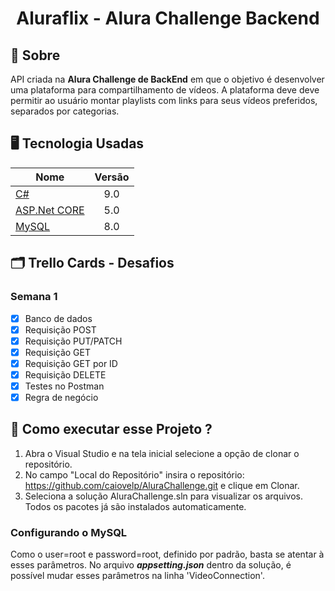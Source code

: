 <h1 align="center">
    Aluraflix - Alura Challenge Backend
</h1>

## :page_with_curl: Sobre
API criada na **Alura Challenge de BackEnd** em que o objetivo é desenvolver uma plataforma para compartilhamento de vídeos. A plataforma deve deve permitir ao usuário montar playlists com links para seus vídeos preferidos, separados por categorias.

## :desktop_computer: Tecnologia Usadas
| Nome                                          |Versão         |
| -------------                                 |:-------------:|
| [C#](https://dotnet.microsoft.com/)           |   9.0         |
| [ASP.Net CORE](https://dotnet.microsoft.com/) |   5.0         |
| [MySQL](https://www.mysql.com/)                |   8.0         |

## :card_index_dividers: Trello Cards - Desafios
### Semana 1
- [x] Banco de dados
- [x] Requisição POST
- [x] Requisição PUT/PATCH
- [x] Requisição GET
- [x] Requisição GET por ID
- [x] Requisição DELETE
- [x] Testes no Postman
- [x] Regra de negócio

## :rocket: Como executar esse Projeto ?
1. Abra o Visual Studio e na tela inicial selecione a opção de clonar o repositório.
2. No campo "Local do Repositório" insira o repositório: https://github.com/caiovelp/AluraChallenge.git e clique em Clonar.
3. Seleciona a solução AluraChallenge.sln para visualizar os arquivos. Todos os pacotes já são instalados automaticamente.

### Configurando o MySQL
Como o user=root e password=root, definido por padrão, basta se atentar à esses parâmetros. No arquivo _**appsetting.json**_ dentro da solução, é possível mudar esses parâmetros na linha 'VideoConnection'.
